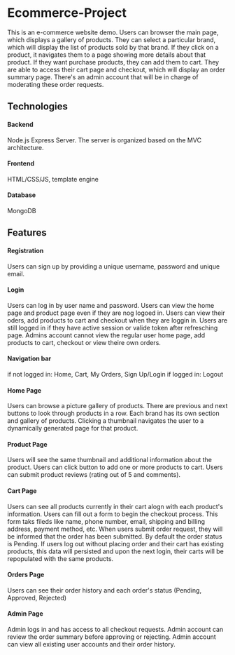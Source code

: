 # Ecommerce-Project
This is an e-commerce website demo. Users can browser the main page, which displays a gallery of products. They can select a particular brand, which will display the list of products sold by that brand. If they click on a product, it navigates them to a page showing more details about that product. If they want purchase products, they can add them to cart. They are able to access their cart page and checkout, which will display an order summary page. There's an admin account that will be in charge of moderating these order requests.

## Technologies
#### Backend
Node.js Express Server. The server is organized based on the MVC architecture.

#### Frontend
HTML/CSS/JS, template engine

#### Database
MongoDB

## Features
#### Registration
Users can sign up by providing a unique username, password and unique email.

#### Login
Users can log in by user name and password. 
Users can view the home page and product page even if they are nog logoed in.
Users can view their oders, add products to cart and checkout when they are loggin in.
Users are still logged in if they have active session or valide token after refresching page.
Admins account cannot view the regular user home page, add products to cart, checkout or view theire own orders.

#### Navigation bar
if not logged in: Home, Cart, My Orders, Sign Up/Login
if logged in: Logout

#### Home Page
Users can browse a picture gallery of products. There are previous and next buttons to look through products in a row.
Each brand has its own section and gallery of products.
Clicking a thumbnail navigates the user to a dynamically generated page for that product.

#### Product Page
Users will see the same thumbnail and additional information about the product.
Users can click button to add one or more products to cart.
Users can submit product reviews (rating out of 5 and comments).

#### Cart Page
Users can see all products currently in their cart alogn with each product's information.
Users can fill out a form to begin the checkout process. This form taks fileds like name, phone number, email, shipping and billing address, payment method, etc.
When users submit order request, they will be informed that the order has been submitted. By default the order status is Pending.
If users log out without placing order and their cart has existing products, this data will persisted and upon the next login, their carts will be repopulated with the same products.

#### Orders Page
Users can see their order history and each order's status (Pending, Approved, Rejected)

#### Admin Page
Admin logs in and has access to all checkout requests. Admin account can review the order summary before approving or rejecting.
Admin account can view all existing user accounts and their order history.
